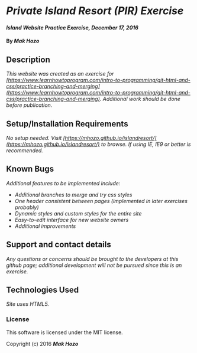 # _Private Island Resort (PIR) Exercise_

#### _Island Website Practice Exercise, December 17, 2016_

#### By _Mak Hozo_

## Description

_This website was created as an exercise for [https://www.learnhowtoprogram.com/intro-to-programming/git-html-and-css/practice-branching-and-merging](https://www.learnhowtoprogram.com/intro-to-programming/git-html-and-css/practice-branching-and-merging). Additional work should be done before publication._

## Setup/Installation Requirements

_No setup needed. Visit [https://mhozo.github.io/islandresort/](https://mhozo.github.io/islandresort/) to browse. If using IE, IE9 or better is recommended._

## Known Bugs

_Additional features to be implemented include:_

* _Additional branches to merge and try css styles_
* _One header consistent between pages (implemented in later exercises probably)_
* _Dynamic styles and custom styles for the entire site_
* _Easy-to-edit interface for new website owners_
* _Additional improvements_

## Support and contact details

_Any questions or concerns should be brought to the developers at this github page; additional development will not be pursued since this is an exercise._

## Technologies Used

_Site uses HTML5._

### License

This software is licensed under the MIT license.

Copyright (c) 2016 **_Mak Hozo_**
